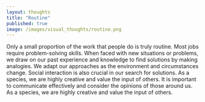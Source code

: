 ```yaml
---
layout: thoughts
title: "Routine"
published: true
image: /images/visual_thoughts/routine.png
---
```


Only a small proportion of the work that people do is truly routine. Most jobs require problem-solving skills. When faced with new situations or problems, we draw on our past experience and knowledge to find solutions by making analogies. We adapt our approaches as the environment and circumstances change. Social interaction is also crucial in our search for solutions. As a species, we are highly creative and value the input of others. It is important to communicate effectively and consider the opinions of those around us. As a species, we are highly creative and value the input of others.